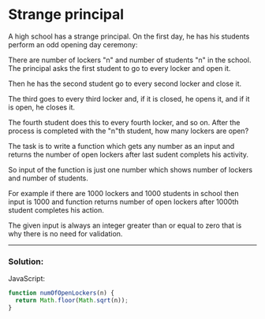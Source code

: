# Strange principal

A high school has a strange principal. On the first day, he has his students perform an odd opening day ceremony:

There are number of lockers "n" and number of students "n" in the school. The principal asks the first student to go to every locker and open it.

Then he has the second student go to every second locker and close it. 

The third goes to every third locker and, if it is closed, he opens it, and if it is open, he closes it. 

The fourth student does this to every fourth locker, and so on. After the process is completed with the "n"th student, how many lockers are open?

The task is to write a function which gets any number as an input and returns the number of open lockers after last sudent complets his activity. 

So input of the function is just one number which shows number of lockers and number of students. 

For example if there are 1000 lockers and 1000 students in school then input is 1000 and function returns number of open lockers after 1000th student completes his action.

The given input is always an integer greater than or equal to zero that is why there is no need for validation.

---

### Solution:

JavaScript:

```javascript
function numOfOpenLockers(n) {
  return Math.floor(Math.sqrt(n));
}
```
